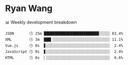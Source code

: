 # Ryan Wang

 <!-- waka-box start -->
📊 Weekly development breakdown
```text
JSON       🕓 25m █████████████████████████░░░░░ 83.4%
XML        🕓 3m  ███▎░░░░░░░░░░░░░░░░░░░░░░░░░░ 11.1%
Vue.js     🕓 0s  ▋░░░░░░░░░░░░░░░░░░░░░░░░░░░░░  2.4%
JavaScript 🕓 0s  ▋░░░░░░░░░░░░░░░░░░░░░░░░░░░░░  2.4%
HTML       🕓 0s  ▏░░░░░░░░░░░░░░░░░░░░░░░░░░░░░  0.6%
```
<!-- Powered by https://github.com/YouEclipse/waka-box-go . -->
<!-- waka-box end -->